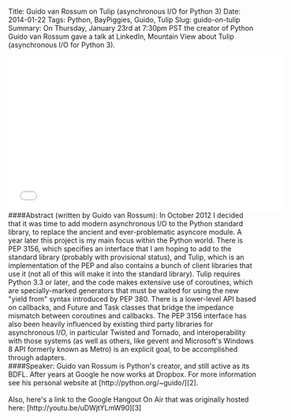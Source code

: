 Title: Guido van Rossum on Tulip (asynchronous I/O for Python 3)
Date: 2014-01-22
Tags: Python, BayPiggies, Guido, Tulip
Slug: guido-on-tulip
Summary: On Thursday, January 23rd at 7:30pm PST the creator of Python Guido van Rossum gave a talk at LinkedIn, Mountain View about Tulip (asynchronous I/O for Python 3).

<iframe width="560" height="315" src="//www.youtube.com/embed/aurOB4qYuFM" frameborder="0" allowfullscreen></iframe>  
<br>
####Abstract (written by Guido van Rossum):
In October 2012 I decided that it was time to add modern asynchronous I/O to the Python standard library, to replace the ancient and ever-problematic asyncore module. A year later this project is my main focus within the Python world. There is PEP 3156, which specifies an interface that I am hoping to add to the standard library (probably with provisional status), and Tulip, which is an implementation of the PEP and also contains a bunch of client libraries that use it (not all of this will make it into the standard library). Tulip requires Python 3.3 or later, and the code makes extensive use of coroutines, which are specially-marked generators that must be waited for using the new "yield from" syntax introduced by PEP 380. There is a lower-level API based on callbacks, and Future and Task classes that bridge the impedance mismatch between coroutines and callbacks. The PEP 3156 interface has also been heavily influenced by existing third party libraries for asynchronous I/O, in particular Twisted and Tornado, and interoperability with those systems (as well as others, like gevent and Microsoft's Windows 8 API formerly known as Metro) is an explicit goal, to be accomplished through adapters.  
<br>
####Speaker:
Guido van Rossum is Python's creator, and still active as its BDFL. After years at Google he now works at Dropbox. For more information see his personal website at [http://python.org/~guido/][2].<br><br>Also, here's a link to the Google Hangout On Air that was originally hosted here: [http://youtu.be/uDWjtYLmW90][3]  
 

[2]: http://python.org/~guido/ "Guido's personal site"
[3]: http://youtu.be/uDWjtYLmW90 "Video of the Hangout on Air originally hosted here"
